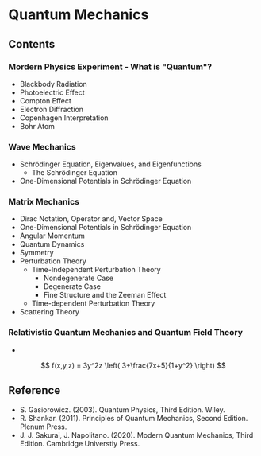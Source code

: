 # Quantum Mechanics
## Contents
### Mordern Physics Experiment - What is "Quantum"?
- Blackbody Radiation
- Photoelectric Effect
- Compton Effect
- Electron Diffraction
- Copenhagen Interpretation
- Bohr Atom
### Wave Mechanics
- Schrödinger Equation, Eigenvalues, and Eigenfunctions
    - The Schrödinger Equation
- One-Dimensional Potentials in Schrödinger Equation
### Matrix Mechanics
- Dirac Notation, Operator and, Vector Space
- One-Dimensional Potentials in Schrödinger Equation
- Angular Momentum
- Quantum Dynamics
- Symmetry
- Perturbation Theory
    - Time-Independent Perturbation Theory
        - Nondegenerate Case
        - Degenerate Case
        - Fine Structure and the Zeeman Effect
    - Time-dependent Perturbation Theory
- Scattering Theory
### Relativistic Quantum Mechanics and Quantum Field Theory
- 


$$ f(x,y,z) = 3y^2z \left( 3+\frac{7x+5}{1+y^2} \right) $$



## Reference

- S. Gasiorowicz. (2003). Quantum Physics, Third Edition. Wiley.
- R. Shankar. (2011). Principles of Quantum Mechanics, Second Edition. Plenum Press.
- J. J. Sakurai, J. Napolitano. (2020). Modern Quantum Mechanics, Third Edition. Cambridge Universtiy Press.